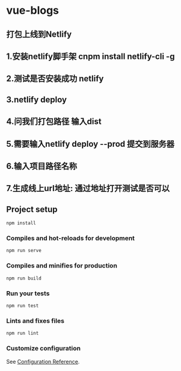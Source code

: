# vue-blogs
## 打包上线到Netlify
## 1.安装netlify脚手架  cnpm install netlify-cli -g
## 2.测试是否安装成功 netlify
## 3.netlify deploy
## 4.问我们打包路径 输入dist
## 5.需要输入netlify deploy --prod 提交到服务器
## 6.输入项目路径名称 
## 7.生成线上url地址: 通过地址打开测试是否可以

## Project setup
```
npm install
```

### Compiles and hot-reloads for development
```
npm run serve
```

### Compiles and minifies for production
```
npm run build
```

### Run your tests
```
npm run test
```

### Lints and fixes files
```
npm run lint
```

### Customize configuration
See [Configuration Reference](https://cli.vuejs.org/config/).
